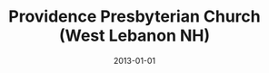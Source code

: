 ---
date: &id001 2013-01-01
end_date: null
location:
  address: 99 Maple Street
  city: West Lebanon
  state: NH
minister:
- end: null
  name: Timothy G. Herndon
  start: 2013-01-01
  type: Pastor
ministers:
- Timothy G. Herndon
name: Providence Presbyterian Church
names:
- end: null
  name: Providence Presbyterian Church
  start: null
origination_date: *id001
raw_data: "West Lebanon\nProvidence Presbyterian Church\n99 Maple Street\nOrg. Pastor:\
  \ Timothy G. Herndon, 2013\u2013"
received_from: null
states:
- NH
status:
  active: true
  end_date: null
  reason: null
  received_from: null
  withdrawal_to: null
title: Providence Presbyterian Church (West Lebanon NH)
year_established:
- 2013

---